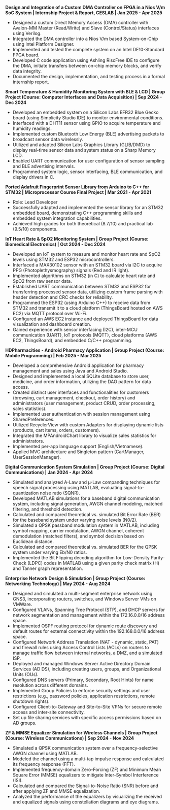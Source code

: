 **Design and Integration of a Custom DMA Controller on FPGA in a Nios V/m SoC System | Internship Project & Report, CESLAB | Jan 2025 - Apr 2025**
- Designed a custom Direct Memory Access (DMA) controller with Avalon-MM Master (Read/Write) and Slave (Control/Status) interfaces using Verilog.
- Integrated the DMA controller into a Nios V/m based System-on-Chip using Intel Platform Designer.
- Implemented and tested the complete system on an Intel DE10-Standard FPGA board.
- Developed C code application using Ashling RiscFree IDE to configure the DMA, initiate transfers between on-chip memory blocks, and verify data integrity.
- Documented the design, implementation, and testing process in a formal internship report.

**Smart Temperature & Humidity Monitoring System with BLE & LCD | Group Project (Course: Computer Interfaces and Data Acquisition) | Sep 2024 - Dec 2024**
- Developed an embedded system on a Silicon Labs EFR32 Blue Gecko board (using Simplicity Studio IDE) to monitor environmental conditions.
- Interfaced with a DHT11 sensor using GPIO to acquire temperature and humidity readings.
- Implemented custom Bluetooth Low Energy (BLE) advertising packets to broadcast sensor data wirelessly.
- Utilized and adapted Silicon Labs Graphics Library (GLIB/DMD) to display real-time sensor data and system status on a Sharp Memory LCD.
- Enabled UART communication for user configuration of sensor sampling and BLE advertising intervals.
- Programmed system logic, sensor interfacing, BLE communication, and display drivers in C.

**Ported Adafruit Fingerprint Sensor Library from Arduino to C++ for STM32 | Microprocessor Course Final Project | Mar 2021 - Apr 2021**
- Role: Lead Developer
- Successfully adapted and implemented the sensor library for an STM32 embedded board, demonstrating C++ programming skills and embedded system integration capabilities.
- Achieved high grades for both theoretical (8.7/10) and practical lab (9.5/10) components.

**IoT Heart Rate & SpO2 Monitoring System | Group Project (Course: Biomedical Electronics) | Oct 2024 - Dec 2024**
- Developed an IoT system to measure and monitor heart rate and SpO2 levels using STM32 and ESP32 microcontrollers.
- Interfaced a MAX30102 sensor with an STM32 board via I2C to acquire PPG (Photoplethysmography) signals (Red and IR light).
- Implemented algorithms on STM32 (in C) to calculate heart rate and SpO2 from raw sensor data.
- Established UART communication between STM32 and ESP32 for transferring processed sensor data, utilizing custom frame parsing with header detection and CRC checks for reliability.
- Programmed the ESP32 (using Arduino C++) to receive data from STM32 and transmit it to a cloud platform (ThingsBoard hosted on AWS EC2) via MQTT protocol over Wi-Fi.
- Configured an AWS EC2 instance and deployed ThingsBoard for data visualization and dashboard creation.
- Gained experience with sensor interfacing (I2C), inter-MCU communication (UART), IoT protocols (MQTT), cloud platforms (AWS EC2, ThingsBoard), and embedded C/C++ programming.

**HDPharmacities - Android Pharmacy Application | Group Project (Course: Mobile Programming) | Feb 2025 - Mar 2025**
- Developed a comprehensive Android application for pharmacy management and sales using Java and Android Studio.
- Designed and implemented a local SQLite database to store user, medicine, and order information, utilizing the DAO pattern for data access.
- Created distinct user interfaces and functionalities for customers (browsing, cart management, checkout, order history) and administrators (user management, product CRUD, order processing, sales statistics).
- Implemented user authentication with session management using SharedPreferences.
- Utilized RecyclerView with custom Adapters for displaying dynamic lists (products, cart items, orders, customers).
- Integrated the MPAndroidChart library to visualize sales statistics for administrators.
- Implemented per-app language support (English/Vietnamese).
- Applied MVC architecture and Singleton pattern (CartManager, UserSessionManager).

**Digital Communication System Simulation | Group Project (Course: Digital Communications) | Jan 2024 - Apr 2024**
- Simulated and analyzed A-Law and µ-Law companding techniques for speech signal processing using MATLAB, evaluating signal-to-quantization noise ratio (SQNR).
- Developed MATLAB simulations for a baseband digital communication system, including signal generation, AWGN channel modeling, matched filtering, and threshold detection.
- Calculated and compared theoretical vs. simulated Bit Error Rate (BER) for the baseband system under varying noise levels (N0/2).
- Simulated a QPSK passband modulation system in MATLAB, including symbol mapping, carrier modulation, AWGN channel, coherent demodulation (matched filters), and symbol decision based on Euclidean distance.
- Calculated and compared theoretical vs. simulated BER for the QPSK system under varying Eb/N0 ratios.
- Implemented the Bit Flipping decoding algorithm for Low-Density Parity-Check (LDPC) codes in MATLAB using a given parity check matrix (H) and Tanner graph representation.

**Enterprise Network Design & Simulation | Group Project (Course: Networking Technology) | May 2024 - Aug 2024**
- Designed and simulated a multi-segment enterprise network using GNS3, incorporating routers, switches, and Windows Server VMs on VMWare.
- Configured VLANs, Spanning Tree Protocol (STP), and DHCP servers for network segmentation and management within the 172.16.0.0/16 address space.
- Implemented OSPF routing protocol for dynamic route discovery and default routes for external connectivity within the 192.168.0.0/16 address space.
- Configured Network Address Translation (NAT - dynamic, static, PAT) and firewall rules using Access Control Lists (ACLs) on routers to manage traffic flow between internal networks, a DMZ, and a simulated ISP.
- Deployed and managed Windows Server Active Directory Domain Services (AD DS), including creating users, groups, and Organizational Units (OUs).
- Configured DNS servers (Primary, Secondary, Root Hints) for name resolution across different domains.
- Implemented Group Policies to enforce security settings and user restrictions (e.g., password policies, application restrictions, remote shutdown rights).
- Configured Client-to-Gateway and Site-to-Site VPNs for secure remote access and inter-site connectivity.
- Set up file sharing services with specific access permissions based on AD groups.

**ZF & MMSE Equalizer Simulation for Wireless Channels | Group Project (Course: Wireless Communications) | Sep 2024 - Nov 2024**
- Simulated a QPSK communication system over a frequency-selective AWGN channel using MATLAB.
- Modeled the channel using a multi-tap impulse response and calculated its frequency response (FFT).
- Implemented frequency-domain Zero-Forcing (ZF) and Minimum Mean Square Error (MMSE) equalizers to mitigate Inter-Symbol Interference (ISI).
- Calculated and compared the Signal-to-Noise Ratio (SNR) before and after applying ZF and MMSE equalization.
- Analyzed the performance of the equalizers by visualizing the received and equalized signals using constellation diagrams and eye diagrams.